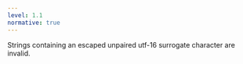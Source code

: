 ```yaml
---
level: 1.1
normative: true
---
```


Strings containing an escaped unpaired utf-16 surrogate character are invalid.